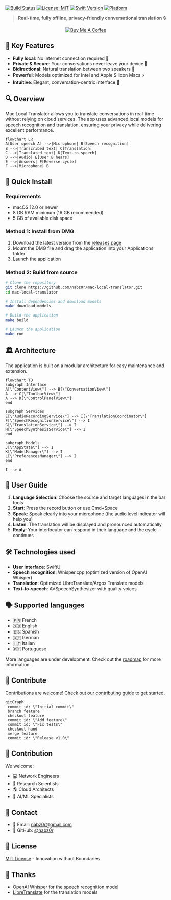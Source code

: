[![Build Status](https://img.shields.io/github/workflow/status/nabz0r/mac-local-translator/CI?style=flat-square)](https://github.com/nabz0r/mac-local-translator/actions)
[![License: MIT](https://img.shields.io/badge/License-MIT-blue.svg?style=flat-square)](https://opensource.org/licenses/MIT)
[![Swift Version](https://img.shields.io/badge/Swift-5.7-orange.svg?style=flat-square)](https://swift.org)
[![Platform](https://img.shields.io/badge/Platform-macOS%2012%2B-lightgrey?style=flat-square)](https://www.apple.com/macos/)

> **Real-time, fully offline, privacy-friendly conversational translation** 🔒

<p align="center">
 <a href="https://www.buymeacoffee.com/nabz0r"><img src="https://img.shields.io/badge/Buy%20Me%20a%20Coffee-ffdd00?style=for-the-badge&logo=buy-me-a-coffee&logoColor=black" alt="Buy Me A Coffee"></a>
</p>

## 🌟 Key Features

- **Fully local**: No internet connection required 📶
- **Private & Secure**: Your conversations never leave your device 🔐
- **Bidirectional**: Natural translation between two speakers 👥
- **Powerful**: Models optimized for Intel and Apple Silicon Macs ⚡
- **Intuitive**: Elegant, conversation-centric interface 💬

## 🔍 Overview

Mac Local Translator allows you to translate conversations in real-time without relying on cloud services. The app uses advanced local models for speech recognition and translation, ensuring your privacy while delivering excellent performance.

```mermaid
flowchart LR
A[User speech A] -->|Microphone| B[Speech recognition]
B -->|Transcribed text| C[Translation]
C -->|Translated text| D[Text-to-speech]
D -->|Audio| E[User B hears]
E -->|Answers| F[Reverse cycle]
F -->|Microphone| B
```

## 🚀 Quick Install

### Requirements
- macOS 12.0 or newer
- 8 GB RAM minimum (16 GB recommended)
- 5 GB of available disk space

### Method 1: Install from DMG
1. Download the latest version from the [releases page](https://github.com/nabz0r/mac-local-translator/releases)
2. Mount the DMG file and drag the application into your Applications folder
3. Launch the application

### Method 2: Build from source

```bash
# Clone the repository
git clone https://github.com/nabz0r/mac-local-translator.git
cd mac-local-translator

# Install dependencies and download models
make download-models

# Build the application
make build

# Launch the application
make run
```

## 🏛️ Architecture

The application is built on a modular architecture for easy maintenance and extension.

```mermaid
flowchart TD
subgraph Interface
A[\"ContentView\"] --> B[\"ConversationView\"]
A --> C[\"ToolbarView\"]
A --> D[\"ControlPanelView\"]
end

subgraph Services
E[\"AudioRecordingService\"] --> I[\"TranslationCoordinator\"]
F[\"SpeechRecognitionService\"] --> I
G[\"TranslationService\"] --> I
H[\"SpeechSynthesisService\"] --> I
end

subgraph Models
J[\"AppState\"] --> I
K[\"ModelManager\"] --> I
L[\"PreferencesManager\"] --> I
end

I --> A
```

## 🎯 User Guide

1. **Language Selection**: Choose the source and target languages ​​in the bar tools
2. **Start**: Press the record button or use Cmd+Space
3. **Speak**: Speak clearly into your microphone (the audio level indicator will help you)
4. **Listen**: The translation will be displayed and pronounced automatically
5. **Reply**: Your interlocutor can respond in their language and the cycle continues

## 🛠️ Technologies used

- **User interface**: SwiftUI
- **Speech recognition**: Whisper.cpp (optimized version of OpenAI Whisper)
- **Translation**: Optimized LibreTranslate/Argos Translate models
- **Text-to-speech**: AVSpeechSynthesizer with quality voices

## 🗣️ Supported languages

- 🇫🇷 French
- 🇬🇧 English
- 🇪🇸 Spanish
- 🇩🇪 German
- 🇮🇹 Italian
- 🇵🇹 Portuguese

More languages ​​are under development. Check out the [roadmap](ROADMAP.md) for more information.

## 👥 Contribute

Contributions are welcome! Check out our [contributing guide](CONTRIBUTING.md) to get started.

```mermaid
gitGraph
 commit id: \"Initial commit\"
 branch feature
 checkout feature
 commit id: \"Add feature\"
 commit id: \"Fix tests\"
 checkout hand
 merge feature
 commit id: \"Release v1.0\"
```

## 🤝 Contribution

We welcome:

- 💻 Network Engineers
- 👀 Research Scientists
- 🌎 Cloud Architects
- 🤖 AI/ML Specialists

## 📱 Contact

- 📧 Email: nabz0r@gmail.com
- 🐙 GitHub: [@nabz0r](https://github.com/nabz0r)

## 📄 License

[MIT License](LICENSE) - Innovation without Boundaries

## 🙏 Thanks

- [OpenAI Whisper](https://github.com/openai/whisper) for the speech recognition model
- [LibreTranslate](https://github.com/LibreTranslate/LibreTranslate) for the translation models
